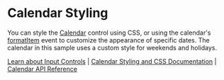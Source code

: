 Calendar Styling
======================

You can style the [Calendar](https://www.grapecity.com/wijmo/api/classes/wijmo_input.calendar.html) control using CSS, or using the calendar's [formatItem](https://www.grapecity.com/wijmo/api/classes/wijmo_input.calendar.html#formatitem) event to customize the appearance of specific dates. The calendar in this sample uses a custom style for weekends and holidays.

[Learn about Input Controls](https://www.grapecity.com/wijmo/input-controls-javascript) | [Calendar Styling and CSS Documentation](https://www.grapecity.com/wijmo/docs/Topics/Input/Calendar/Styling) | [Calendar API Reference](https://www.grapecity.com/wijmo/api/classes/wijmo_input.calendar.html)